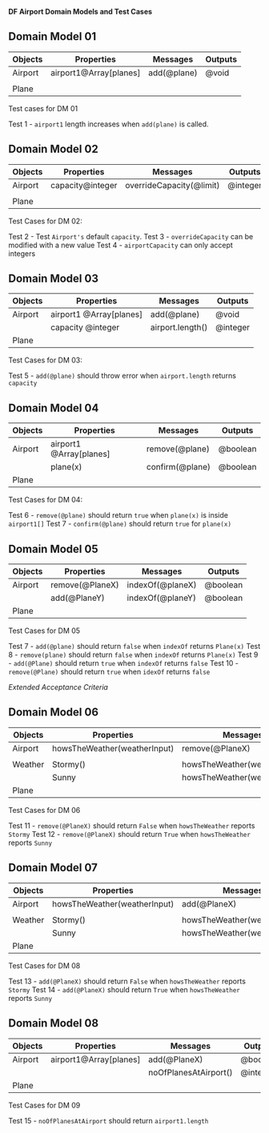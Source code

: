**DF Airport Domain Models and Test Cases**

## Domain Model 01

| Objects | Properties                   | Messages          | Outputs |
| ------- | ---------------------------- | ----------------- | ------- |
| Airport | airport1@Array[planes]       | add(@plane)       | @void   |
|         |                              |                   |         |
| Plane   |                              |                   |         |

Test cases for DM 01

Test 1 - `airport1` length increases when `add(plane)` is called.

## Domain Model 02

| Objects | Properties        | Messages                    | Outputs  |
| ------- | ----------------- | -------------------------   | -------- |
| Airport | capacity@integer  | overrideCapacity(@limit)    | @integer |
|         |                   |                             |          |
| Plane   |                   |                             |          |

Test Cases for DM 02:

Test 2 - Test `Airport's` default `capacity`.
Test 3 - `overrideCapacity` can be modified with a new value
Test 4 - `airportCapacity` can only accept integers

## Domain Model 03

| Objects | Properties                   | Messages          | Outputs  |
| ------- | ---------------------------- | ----------------- | -------- |
| Airport | airport1 @Array[planes]      | add(@plane)       | @void    |
|         | capacity @integer            | airport.length()  | @integer |
| Plane   |                              |                   |          |

Test Cases for DM 03:

Test 5 - `add(@plane)` should throw error when `airport.length` returns `capacity`

## Domain Model 04

| Objects | Properties                   | Messages          | Outputs  |
| ------- | ---------------------------- | ----------------- | -------- |
| Airport | airport1 @Array[planes]      | remove(@plane)    | @boolean |
|         | plane(x)                     | confirm(@plane)   | @boolean |
| Plane   |                              |                   |          |

Test Cases for DM 04:

Test 6 - `remove(@plane)` should return `true` when `plane(x)` is inside `airport1[]`
Test 7 - `confirm(@plane)` should return `true` for `plane(x)`

## Domain Model 05

| Objects | Properties                  | Messages          | Outputs  |
| ------- | ----------------------------| ----------------- | -------- |
| Airport | remove(@PlaneX)             | indexOf(@planeX)  | @boolean |
|         | add(@PlaneY)                | indexOf(@planeY)  | @boolean |
| Plane   |                             |                   |          |

Test Cases for DM 05

Test 7 - `add(@plane)` should return `false` when `indexOf` returns `Plane(x)`
Test 8 - `remove(plane)` should return `false` when `indexOf` returns `Plane(x)`
Test 9 - `add(@Plane)` should return `true` when `indexOf` returns `false`
Test 10 - `remove(@Plane)` should return `true` when `idexOf` returns `false`

*Extended Acceptance Criteria*

## Domain Model 06

| Objects | Properties                   | Messages                     | Outputs  |
| ------- | ---------------------------- | -----------------            | -------- |
| Airport | howsTheWeather(weatherInput) | remove(@PlaneX)              | @boolean |
|         |                              |                              |          |  
| Weather | Stormy()                     | howsTheWeather(weatherInput) | @boolean |
|         | Sunny                        | howsTheWeather(weatherInput) | @boolean |
| Plane   |                              |                              |          |

Test Cases for DM 06

Test 11 - `remove(@PlaneX)` should return `False` when `howsTheWeather` reports `Stormy`
Test 12 - `remove(@PlaneX)` should return `True` when `howsTheWeather` reports `Sunny`

## Domain Model 07

| Objects | Properties                   | Messages                     | Outputs  |
| ------- | ---------------------------- | -----------------            | -------- |
| Airport | howsTheWeather(weatherInput) | add(@PlaneX)                 | @boolean |
|         |                              |                              |          | 
| Weather | Stormy()                     | howsTheWeather(weatherInput) | @boolean |
|         | Sunny                        | howsTheWeather(weatherInput) | @boolean |
| Plane   |                              |                              |          |

Test Cases for DM 08

Test 13 - `add(@PlaneX)` should return `False` when `howsTheWeather` reports `Stormy`
Test 14 - `add(@PlaneX)` should return `True` when `howsTheWeather` reports `Sunny`

## Domain Model 08

| Objects | Properties                   | Messages                     | Outputs  |
| ------- | ---------------------------- | -----------------            | -------- |
| Airport | airport1@Array[planes]       | add(@PlaneX)                 | @boolean |
|         |                              | noOfPlanesAtAirport()        | @integer |
| Plane   |                              |                              |          |

Test Cases for DM 09

Test 15 - `noOfPlanesAtAirport` should return `airport1.length`